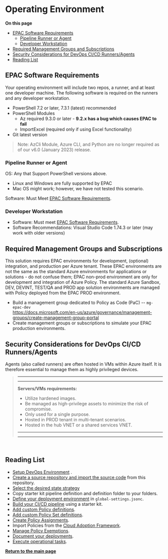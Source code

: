 # Operating Environment

**On this page**

* [EPAC Software Requirements](#epac-software-requirements)
  * [Pipeline Runner or Agent](#pipeline-runner-or-agent)
  * [Developer Workstation](#developer-workstation)
* [Required Management Groups and Subscriptions](#required-management-groups-and-subscriptions)
* [Security Considerations for DevOps CI/CD Runners/Agents](#security-considerations-for-devops-cicd-runnersagents)
* [Reading List](#reading-list)

## EPAC Software Requirements

Your operating environment will include two repos, a runner, and at least one developer machine. The following software is required on the runners and any developer workstation.

* PowerShell 7.2 or later, 7.3.1 (latest) recommended
* PowerShell Modules
  * Az required 9.3.0 or later - **9.2.x has a bug which causes EPAC to fail**
  * ImportExcel (required only if using Excel functionality)
* Git latest version

> Note: AzCli Module, Azure CLI, and Python are no longer required as of our v6.0 (January 2023) release.

### Pipeline Runner or Agent

OS: Any that Support PowerShell versions above.

* Linux and Windows are fully supported by EPAC
* Mac OS might work; however, we have not tested this scenario.

Software: Must Meet [EPAC Software Requirements](#epac-software-requirements).

### Developer Workstation

* Software: Must meet [EPAC Software Requirements](#epac-software-requirements).
* Software Recommendations: Visual Studio Code 1.74.3 or later (may work with older versions)

## Required Management Groups and Subscriptions

This solution requires EPAC environments for development, (optional) integration, and production per Azure tenant. These EPAC environments are not the same as the standard Azure environments for applications or solutions - do not confuse them; EPAC non-prod environment are only for development and integration of Azure Policy.  The standard Azure Sandbox, DEV, DEVINT, TEST/QA and PROD app solution environments are managed with Policy deployed from the EPAC PROD environment.

* Build a management group dedicated to Policy as Code (PaC) -- `mg-epac-dev` <br/> <https://docs.microsoft.com/en-us/azure/governance/management-groups/create-management-group-portal>
* Create management groups or subscriptions to simulate your EPAC production environments.

## Security Considerations for DevOps CI/CD Runners/Agents

Agents (also called runners) are often hosted in VMs within Azure itself. It is therefore essential to manage them as highly privileged devices.

> ---
> ---
>
> **Servers/VMs requirements:**
>
> * Utilize hardened images.
> * Be managed as high-privilege assets to minimize the risk of compromise.
> * Only used for a single purpose.
> * Hosted in PROD tenant in multi-tenant scenarios.
> * Hosted in the hub VNET or a shared services VNET.
>
> ---
> ---

<br/>

## Reading List

* [Setup DevOps Environment](operating-environment.md) .
* [Create a source repository and import the source code](clone-github.md) from this repository.
* [Select the desired state strategy](desired-state-strategy.md)
* Copy starter kit pipeline definition and definition folder to your folders.
* [Define your deployment environment](definitions-and-global-settings.md) in `global-settings.jsonc`.
* [Build your CI/CD pipeline](ci-cd-pipeline.md) using a starter kit.
* [Add custom Policy definitions](policy-definitions.md).
* [Add custom Policy Set definitions](policy-set-definitions.md).
* [Create Policy Assignments](policy-assignments.md).
* Import Policies from the [Cloud Adoption Framework](cloud-adoption-framework.md).
* [Manage Policy Exemptions](policy-exemptions.md).
* [Document your deployments](documenting-assignments-and-policy-sets.md).
* [Execute operational tasks](operational-scripts.md).

**[Return to the main page](../README.md)**
